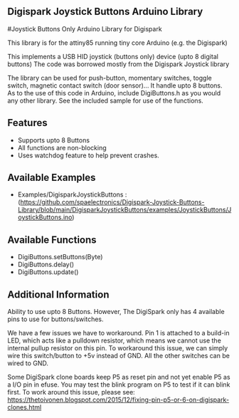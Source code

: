 ## Digispark Joystick Buttons Arduino Library
#Joystick Buttons Only Arduino Library for Digispark


This library is for the attiny85 running tiny core Arduino (e.g. the Digispark)

This implements a USB HID joystick (buttons only) device (upto 8 digital buttons)
The code was borrowed mostly from the Digispark Joystick library

The library can be used for push-button, momentary switches, toggle switch, magnetic contact switch (door sensor)... It handle upto 8 buttons.
As to the use of this code in Arduino, include DigiButtons.h as you would any other library. See the included sample for use of the functions.


Features
----------------------------
* Supports upto 8 Buttons
* All functions are non-blocking
* Uses watchdog feature to help prevent crashes.

Available Examples
----------------------------
* Examples/DigisparkJoystickButtons : (https://github.com/spaelectronics/Digispark-Joystick-Buttons-Library/blob/main/DigisparkJoystickButtons/examples/JoystickButtons/JoystickButtons.ino)

Available Functions
----------------------------
* DigiButtons.setButtons(Byte)
* DigiButtons.delay()
* DigiButtons.update()

Additional Information
----------------------------
Ability to use upto 8 Buttons.
However, The DigiSpark only has 4 available pins to use for buttons/switches.

We have a few issues we have to workaround. 
Pin 1 is attached to a build-in LED, which acts like a pulldown resistor, which means we cannot use the internal pullup resistor on this pin.
To workaround this issue, we can simply wire this switch/button to +5v instead of GND. 
All the other switches can be wired to GND.

Some DigiSpark clone boards keep P5 as reset pin and not yet enable P5 as a I/O pin in efuse. You may test the blink program on P5 to test if it can blink first.
To work around this issue, please see: https://thetoivonen.blogspot.com/2015/12/fixing-pin-p5-or-6-on-digispark-clones.html